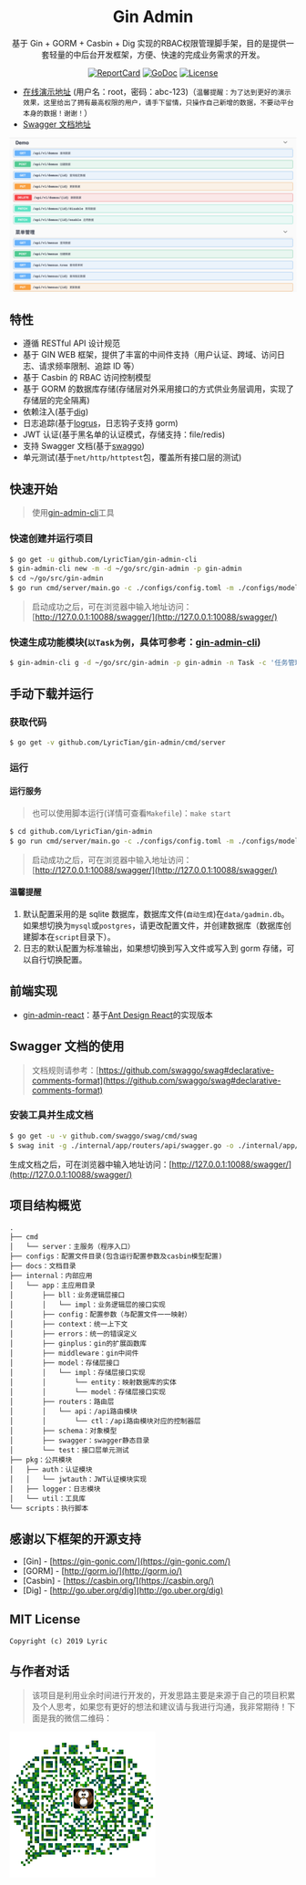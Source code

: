 <h1 align="center">Gin Admin</h1>

<div align="center">
 基于 Gin + GORM + Casbin + Dig 实现的RBAC权限管理脚手架，目的是提供一套轻量的中后台开发框架，方便、快速的完成业务需求的开发。
<br/>

[![ReportCard][reportcard-image]][reportcard-url] [![GoDoc][godoc-image]][godoc-url] [![License][license-image]][license-url]

</div>

- [在线演示地址](http://demo.tiannianshou.com) (用户名：root，密码：abc-123)（`温馨提醒：为了达到更好的演示效果，这里给出了拥有最高权限的用户，请手下留情，只操作自己新增的数据，不要动平台本身的数据！谢谢！`）
- [Swagger 文档地址](http://demo.tiannianshou.com/swagger/)

![](./screenshot_swagger.png)

## 特性

- 遵循 RESTful API 设计规范
- 基于 GIN WEB 框架，提供了丰富的中间件支持（用户认证、跨域、访问日志、请求频率限制、追踪 ID 等）
- 基于 Casbin 的 RBAC 访问控制模型
- 基于 GORM 的数据库存储(存储层对外采用接口的方式供业务层调用，实现了存储层的完全隔离)
- 依赖注入(基于[dig](http://go.uber.org/dig))
- 日志追踪(基于[logrus](https://github.com/sirupsen/logrus)，日志钩子支持 gorm)
- JWT 认证(基于黑名单的认证模式，存储支持：file/redis)
- 支持 Swagger 文档(基于[swaggo](https://github.com/swaggo/swag))
- 单元测试(基于`net/http/httptest`包，覆盖所有接口层的测试)

## 快速开始

> 使用[gin-admin-cli](https://github.com/LyricTian/gin-admin-cli)工具

### 快速创建并运行项目

```bash
$ go get -u github.com/LyricTian/gin-admin-cli
$ gin-admin-cli new -m -d ~/go/src/gin-admin -p gin-admin
$ cd ~/go/src/gin-admin
$ go run cmd/server/main.go -c ./configs/config.toml -m ./configs/model.conf -swagger ./internal/app/swagger
```

> 启动成功之后，可在浏览器中输入地址访问：[http://127.0.0.1:10088/swagger/](http://127.0.0.1:10088/swagger/)

### 快速生成功能模块(`以Task为例`，具体可参考：[gin-admin-cli](https://github.com/LyricTian/gin-admin-cli))

```bash
$ gin-admin-cli g -d ~/go/src/gin-admin -p gin-admin -n Task -c '任务管理'
```

## 手动下载并运行

### 获取代码

```bash
$ go get -v github.com/LyricTian/gin-admin/cmd/server
```

### 运行

#### 运行服务

> 也可以使用脚本运行(详情可查看`Makefile`)：`make start`

```bash
$ cd github.com/LyricTian/gin-admin
$ go run cmd/server/main.go -c ./configs/config.toml -m ./configs/model.conf -swagger ./internal/app/swagger
```

> 启动成功之后，可在浏览器中输入地址访问：[http://127.0.0.1:10088/swagger/](http://127.0.0.1:10088/swagger/)

#### 温馨提醒

1. 默认配置采用的是 sqlite 数据库，数据库文件(`自动生成`)在`data/gadmin.db`。如果想切换为`mysql`或`postgres`，请更改配置文件，并创建数据库（数据库创建脚本在`script`目录下）。
2. 日志的默认配置为标准输出，如果想切换到写入文件或写入到 gorm 存储，可以自行切换配置。

## 前端实现

- [gin-admin-react](https://github.com/LyricTian/gin-admin-react)：基于[Ant Design React](https://ant.design)的实现版本

## Swagger 文档的使用

> 文档规则请参考：[https://github.com/swaggo/swag#declarative-comments-format](https://github.com/swaggo/swag#declarative-comments-format)

### 安装工具并生成文档

```bash
$ go get -u -v github.com/swaggo/swag/cmd/swag
$ swag init -g ./internal/app/routers/api/swagger.go -o ./internal/app/swagger
```

生成文档之后，可在浏览器中输入地址访问：[http://127.0.0.1:10088/swagger/](http://127.0.0.1:10088/swagger/)

## 项目结构概览

```
.
├── cmd
│   └── server：主服务（程序入口）
├── configs：配置文件目录(包含运行配置参数及casbin模型配置)
├── docs：文档目录
├── internal：内部应用
│   └── app：主应用目录
│       ├── bll：业务逻辑层接口
│       │   └── impl：业务逻辑层的接口实现
│       ├── config：配置参数（与配置文件一一映射）
│       ├── context：统一上下文
│       ├── errors：统一的错误定义
│       ├── ginplus：gin的扩展函数库
│       ├── middleware：gin中间件
│       ├── model：存储层接口
│       │   └── impl：存储层接口实现
│       │       └── entity：映射数据库的实体
│       │       └── model：存储层接口实现
│       ├── routers：路由层
│       │   └── api：/api路由模块
│       │       └── ctl：/api路由模块对应的控制器层
│       ├── schema：对象模型
│       ├── swagger：swagger静态目录
│       └── test：接口层单元测试
├── pkg：公共模块
│   ├── auth：认证模块
│   │   └── jwtauth：JWT认证模块实现
│   ├── logger：日志模块
│   └── util：工具库
└── scripts：执行脚本
```

## 感谢以下框架的开源支持

- [Gin] - [https://gin-gonic.com/](https://gin-gonic.com/)
- [GORM] - [http://gorm.io/](http://gorm.io/)
- [Casbin] - [https://casbin.org/](https://casbin.org/)
- [Dig] - [http://go.uber.org/dig](http://go.uber.org/dig)

## MIT License

    Copyright (c) 2019 Lyric

## 与作者对话

> 该项目是利用业余时间进行开发的，开发思路主要是来源于自己的项目积累及个人思考，如果您有更好的想法和建议请与我进行沟通，我非常期待！下面是我的微信二维码：

<img src="./screenshot_wechat.jpeg" width="256" height="256" />

[reportcard-url]: https://goreportcard.com/report/github.com/LyricTian/gin-admin
[reportcard-image]: https://goreportcard.com/badge/github.com/LyricTian/gin-admin
[godoc-url]: https://godoc.org/github.com/LyricTian/gin-admin
[godoc-image]: https://godoc.org/github.com/LyricTian/gin-admin?status.svg
[license-url]: http://opensource.org/licenses/MIT
[license-image]: https://img.shields.io/npm/l/express.svg
